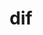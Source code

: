 ---
category: 3-letters
denotation: null
name: dif
reference_link: https://www.etymonline.com/word/dif
root_language: null
root_name: null
title: dif
type: free
word_sums:
- respelling: dif
  sum: 'Dif + '
---